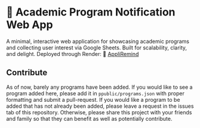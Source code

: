 # 📣 Academic Program Notification Web App

A minimal, interactive web application for showcasing academic programs and collecting user interest via Google Sheets. Built for scalability, clarity, and delight. Deployed through Render: 🔗 [AppliRemind](https://appliremind.onrender.com/)

## Contribute
As of now, barely any programs have been added. If you would like to see a program added here, please add it in `ppublic/programs.json` with proper formatting and submit a pull-request. If you would like a program to be added that has not already been added, please leave a request in the issues tab of this repository. Otherwise, please share this project with your friends and family so that they can benefit as well as potentially contribute.
